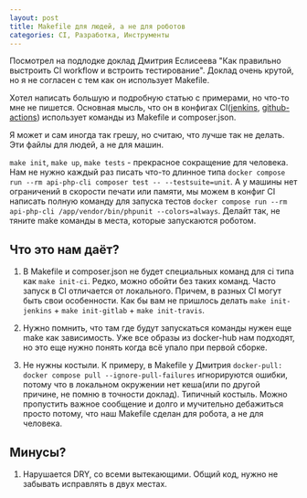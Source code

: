 ```yaml
---
layout: post
title: Makefile для людей, а не для роботов
categories: CI, Разработка, Инструменты
---
```


Посмотрел на подлодке доклад Дмитрия Еслисеева "Как правильно выстроить CI workflow и встроить тестирование". Доклад очень крутой, но я не согласен с тем как он использует Makefile.

Хотел написать большую и подробную статью с примерами, но что-то мне не пишется. Основная мысль, что он в конфигах CI([jenkins](https://github.com/deworkerpro/demo-auction/blob/master/Jenkinsfile), [github-actions](https://github.com/elisdnru/site/blob/master/.github/workflows/push-master.yml)) использует команды из Makefile и composer.json. 

Я может и сам иногда так грешу, но считаю, что лучше так не делать. Эти файлы для людей, а не для машин. 

`make init`, `make up`, `make tests` - прекрасное сокращение для человека. Нам не нужно каждый раз писать что-то длинное типа `docker compose run --rm api-php-cli composer test -- --testsuite=unit`. А у машины нет ограничений в скорости печати или памяти, мы можем в конфиг CI написать полную команду для запуска тестов `docker compose run --rm api-php-cli /app/vendor/bin/phpunit --colors=always`. Делайт так, не тяните make команды в места, которые запускаются роботом.

## Что это нам даёт? 

1. В Makefile и composer.json не будет специальных команд для ci типа как `make init-ci`. Редко, можно обойти без таких команд. Часто запуск в CI отличается от локального. Причем, в разных CI могут быть свои особенности. Как бы вам не пришлось делать `make init-jenkins` + `make init-gitlab` + `make init-travis`.


2. Нужно помнить, что там где будут запускаться команды нужен еще make как зависимость. Уже все образы из docker-hub нам подходят, но это еще нужно понять когда всё упало при первой сборке. 


3. Не нужны костыли. К примеру, в Makefile у Дмитрия `docker-pull: docker compose pull --ignore-pull-failures` игнорируются ошибки, потому что в локальном окружении нет кеша(или по другой причине, не помню в точности доклад). Типичный костыль. Можно пропустить важное сообщение и долго и мучительно дебажиться просто потому, что наш Makefile сделан для робота, а не для человека. 


## Минусы? 

1. Нарушается DRY, со всеми вытекающими. Общий код, нужно не забывать исправлять в двух местах. 



